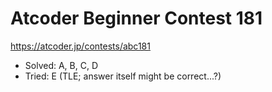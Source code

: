 # Atcoder Beginner Contest 181

https://atcoder.jp/contests/abc181

- Solved: A, B, C, D
- Tried: E (TLE; answer itself might be correct...?)
